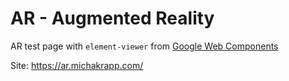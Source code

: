 # AR - Augmented Reality

AR test page with `element-viewer` from [Google Web Components](https://googlewebcomponents.github.io/model-viewer/)

Site: https://ar.michakrapp.com/
